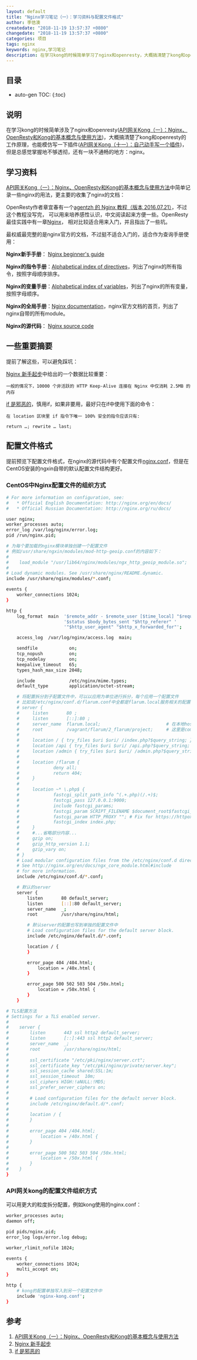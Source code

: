```yaml
---
layout: default
title: "Nginx学习笔记（一）：学习资料与配置文件格式"
author: 李佶澳
createdate: "2018-11-19 13:57:37 +0800"
changedate: "2018-11-19 13:57:37 +0800"
categories: 项目
tags: nginx  
keywords: nginx,学习笔记
description: 在学习kong的时候简单学习了nginx和openresty，大概搞清楚了kong和openresty的工作原理，还需要对nginx做深入了解
---
```


## 目录
* auto-gen TOC:
{:toc}

## 说明

在学习kong的时候简单涉及了nginx和openresty([API网关Kong（一）：Nginx、OpenResty和Kong的基本概念与使用方法](https://www.lijiaocn.com/%E9%A1%B9%E7%9B%AE/2018/09/29/nginx-openresty-kong.html))，大概搞清楚了kong和openresty的工作原理，也能模仿写一下插件([API网关Kong（十一）：自己动手写一个插件](https://www.lijiaocn.com/%E9%A1%B9%E7%9B%AE/2018/11/09/kong-features-07-write-plugins.html))，但是总感觉掌握地不够透彻，还有一块不通畅的地方：nginx。

## 学习资料

[API网关Kong（一）：Nginx、OpenResty和Kong的基本概念与使用方法][1]中简单记录一些nginx的用法，更主要的收集了nginx的文档：

OpenResty作者章宜春有一个[agentzh 的 Nginx 教程（版本 2016.07.21）](https://openresty.org/download/agentzh-nginx-tutorials-zhcn.html)，不过这个教程没写完，
可以用来培养感性认识，中文阅读起来方便一些。OpenResty最佳实践中有一章[Nginx](https://moonbingbing.gitbooks.io/openresty-best-practices/content/ngx/nginx.html)，
相对比较适合用来入门，并且指出了一些坑。

最权威最完整的是nginx官方的文档，不过挺不适合入门的，适合作为查询手册使用：

**Nginx新手手册**：  [Nginx beginner's guide](https://nginx.org/en/docs/beginners_guide.html)

**Nginx的指令手册**：[Alphabetical index of directives](https://nginx.org/en/docs/dirindex.html)，列出了nginx的所有指令，按照字母顺序排序。

**Nginx的变量手册**：[Alphabetical index of variables](https://nginx.org/en/docs/varindex.html)，列出了nginx的所有变量，按照字母顺序。

**Nginx的全局手册**：[Nginx documentation](http://nginx.org/en/docs/)，nginx官方文档的首页，列出了nginx自带的所有module。

**Nginx的源代码**：  [Nginx source code](https://github.com/nginx/nginx)

## 一些重要摘要

提前了解这些，可以避免踩坑：

[Nginx 新手起步][2]中给出的一个数据比较重要： 

	一般的情况下，10000 个非活跃的 HTTP Keep-Alive 连接在 Nginx 中仅消耗 2.5MB 的内存

[if 是邪恶的][3]，慎用if，如果非要用，最好只在if中使用下面的命令：

	在 location 区块里 if 指令下唯一 100% 安全的指令应该只有:
	
	return …; rewrite … last;

## 配置文件格式

提前预览下配置文件格式，在nginx的源代码中有个配置文件[nginx.conf](https://github.com/nginx/nginx/blob/master/conf/nginx.conf)，但是在CentOS安装的ngxin自带的默认配置文件结构更好。

### CentOS中Nginx配置文件的组织方式

```bash
# For more information on configuration, see:
#   * Official English Documentation: http://nginx.org/en/docs/
#   * Official Russian Documentation: http://nginx.org/ru/docs/

user nginx;
worker_processes auto;
error_log /var/log/nginx/error.log;
pid /run/nginx.pid;

# 为每个要加载的nginx模块单独创建一个配置文件
# 例如/usr/share/ngxin/modules/mod-http-geoip.conf的内容如下：
#
#    load_module "/usr/lib64/nginx/modules/ngx_http_geoip_module.so";
#
# Load dynamic modules. See /usr/share/nginx/README.dynamic.
include /usr/share/nginx/modules/*.conf; 

events {
    worker_connections 1024;
}

http {
    log_format  main  '$remote_addr - $remote_user [$time_local] "$request" '
                      '$status $body_bytes_sent "$http_referer" '
                      '"$http_user_agent" "$http_x_forwarded_for"';

    access_log  /var/log/nginx/access.log  main;

    sendfile            on;
    tcp_nopush          on;
    tcp_nodelay         on;
    keepalive_timeout   65;
    types_hash_max_size 2048;

    include             /etc/nginx/mime.types;
    default_type        application/octet-stream;

    # 将配置拆分到子配置文件中，可以以应用为单位进行拆分，每个应用一个配置文件
    # 比如说/etc/nginx/conf.d/flarum.conf中全都是flarum.local服务相关的配置：
    # server {
    #     listen       80 ;
    #     listen       [::]:80 ;
    #     server_name  flarum.local;                         # 在本地host配置域名
    #     root         /vagrant/flarum/2_flarum/project;     # 这里是composer安装的flarum项目目录
    # 
    #     location / { try_files $uri $uri/ /index.php?$query_string; }
    #     location /api { try_files $uri $uri/ /api.php?$query_string; }
    #     location /admin { try_files $uri $uri/ /admin.php?$query_string; }
    # 
    #     location /flarum {
    #             deny all;
    #             return 404;
    #     }
    # 
    #     location ~* \.php$ {
    #             fastcgi_split_path_info ^(.+.php)(/.+)$;
    #             fastcgi_pass 127.0.0.1:9000;
    #             include fastcgi_params;
    #             fastcgi_param SCRIPT_FILENAME $document_root$fastcgi_script_name;
    #             fastcgi_param HTTP_PROXY ""; # Fix for https://httpoxy.org/ vulnerability
    #             fastcgi_index index.php;
    #     }
    #     #...省略部分内容...
    #     gzip on;
    #     gzip_http_version 1.1;
    #     gzip_vary on;
    # }
    # Load modular configuration files from the /etc/nginx/conf.d directory.
    # See http://nginx.org/en/docs/ngx_core_module.html#include
    # for more information.
    include /etc/nginx/conf.d/*.conf;

    # 默认的server
    server {
        listen       80 default_server;
        listen       [::]:80 default_server;
        server_name  _;
        root         /usr/share/nginx/html;

        # 默认server的配置也写到单独的配置文件中
        # Load configuration files for the default server block.
        include /etc/nginx/default.d/*.conf;

        location / {
        }

        error_page 404 /404.html;
            location = /40x.html {
        }

        error_page 500 502 503 504 /50x.html;
            location = /50x.html {
        }
    }

# TLS配置方法
# Settings for a TLS enabled server.
#
#    server {
#        listen       443 ssl http2 default_server;
#        listen       [::]:443 ssl http2 default_server;
#        server_name  _;
#        root         /usr/share/nginx/html;
#
#        ssl_certificate "/etc/pki/nginx/server.crt";
#        ssl_certificate_key "/etc/pki/nginx/private/server.key";
#        ssl_session_cache shared:SSL:1m;
#        ssl_session_timeout  10m;
#        ssl_ciphers HIGH:!aNULL:!MD5;
#        ssl_prefer_server_ciphers on;
#
#        # Load configuration files for the default server block.
#        include /etc/nginx/default.d/*.conf;
#
#        location / {
#        }
#
#        error_page 404 /404.html;
#            location = /40x.html {
#        }
#
#        error_page 500 502 503 504 /50x.html;
#            location = /50x.html {
#        }
#    }
}

```

### API网关kong的配置文件组织方式

可以用更大的粒度拆分配置，例如kong使用的nginx.conf：

```bash
worker_processes auto;
daemon off;

pid pids/nginx.pid;
error_log logs/error.log debug;

worker_rlimit_nofile 1024;

events {
    worker_connections 1024;
    multi_accept on;
}

http {
    # kong的配置单独写入到另一个配置文件中
    include 'nginx-kong.conf';
}
```

## 参考

1. [API网关Kong（一）：Nginx、OpenResty和Kong的基本概念与使用方法][1]
2. [Nginx 新手起步][2]
3. [if 是邪恶的][3]

[1]: https://www.lijiaocn.com/%E9%A1%B9%E7%9B%AE/2018/09/29/nginx-openresty-kong.html "API网关Kong（一）：Nginx、OpenResty和Kong的基本概念与使用方法"
[2]: https://moonbingbing.gitbooks.io/openresty-best-practices/content/ngx/nginx_brief.html "Nginx 新手起步"
[3]: https://moonbingbing.gitbooks.io/openresty-best-practices/content/ngx/if_is_evil.html "if 是邪恶的"
